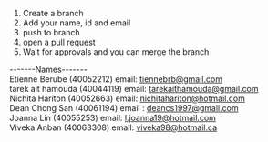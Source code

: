 1. Create a branch
2. Add your name, id and email
3. push to branch
4. open a pull request
5. Wait for approvals and you can merge the branch

-------Names------- <br />
Etienne Berube (40052212) email: tiennebrb@gmail.com <br />
tarek ait hamouda (40044119) email:  tarekaithamouda@gmail.com <br />
Nichita Hariton (40052663) email: nichitahariton@hotmail.com <br />
Dean Chong San (40061194) email : deancs1997@gmail.com <br />
Joanna Lin (40055253) email: l.joanna19@hotmail.com <br />
Viveka Anban (40063308) email: viveka98@hotmail.ca <br />